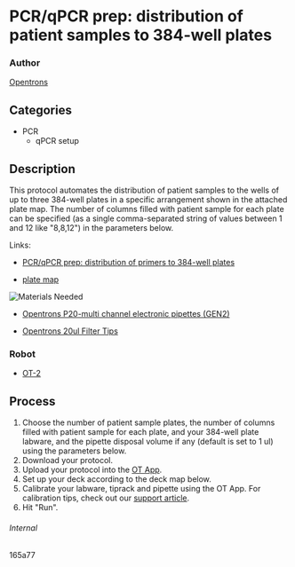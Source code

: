 # PCR/qPCR prep: distribution of patient samples to 384-well plates

### Author
[Opentrons](https://opentrons.com/)

## Categories
* PCR
     * qPCR setup

## Description
This protocol automates the distribution of patient samples to the wells of up to three 384-well plates in a specific arrangement shown in the attached plate map. The number of columns filled with patient sample for each plate can be specified (as a single comma-separated string of values between 1 and 12 like "8,8,12") in the parameters below.

Links:
* [PCR/qPCR prep: distribution of primers to 384-well plates](http://protocols.opentrons.com/protocol/559aa0)

* [plate map](https://s3.amazonaws.com/pf-upload-01/u-4256/0/2021-03-08/e373l2s/384%20plate%20map.png)

![Materials Needed](https://s3.amazonaws.com/opentrons-protocol-library-website/custom-README-images/001-General+Headings/materials.png)

* [Opentrons P20-multi channel electronic pipettes (GEN2)](https://shop.opentrons.com/collections/ot-2-robot/products/8-channel-electronic-pipette)

* [Opentrons 20ul Filter Tips](https://shop.opentrons.com/collections/opentrons-tips/products/opentrons-20ul-filter-tips)


### Robot
* [OT-2](https://opentrons.com/ot-2)


## Process
1. Choose the number of patient sample plates, the number of columns filled with patient sample for each plate, and your 384-well plate labware, and the pipette disposal volume if any (default is set to 1 ul) using the parameters below.
2. Download your protocol.
3. Upload your protocol into the [OT App](https://opentrons.com/ot-app).
4. Set up your deck according to the deck map below.
5. Calibrate your labware, tiprack and pipette using the OT App. For calibration tips, check out our [support article](https://support.opentrons.com/ot-2/getting-started-software-setup/deck-calibration).
6. Hit "Run".

###### Internal
165a77

